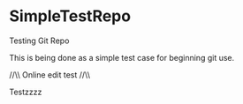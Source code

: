 # SimpleTestRepo
Testing Git Repo

This is being done as a simple test case for beginning git use.

//\\\ Online edit test //\\\

Testzzzz

